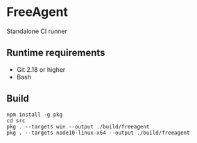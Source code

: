 # FreeAgent

Standalone CI runner

## Runtime requirements

- Git 2.18 or higher
- Bash

## Build

    npm install -g pkg
    cd src
    pkg . --targets win --output ./build/freeagent
    pkg . --targets node10-linux-x64 --output ./build/freeagent